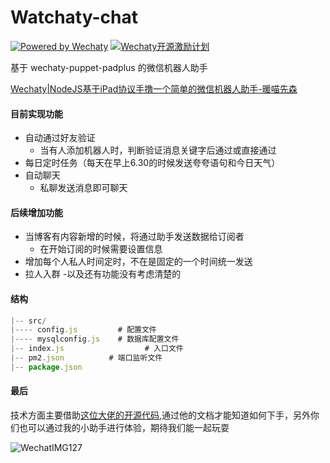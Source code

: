 # Watchaty-chat

[![Powered by Wechaty](https://img.shields.io/badge/Powered%20By-Wechaty-green.svg)](https://github.com/chatie/wechaty)
[![Wechaty开源激励计划](https://img.shields.io/badge/Wechaty-开源激励计划-green.svg)](https://github.com/juzibot/Welcome/wiki/Everything-about-Wechaty)

基于 wechaty-puppet-padplus 的微信机器人助手



[Wechaty|NodeJS基于iPad协议手撸一个简单的微信机器人助手-暖喵先森](https://www.zyslx.com/article/11)



#### 目前实现功能

- 自动通过好友验证
  - 当有人添加机器人时，判断验证消息关键字后通过或直接通过
- 每日定时任务（每天在早上6.30的时候发送夸夸语句和今日天气）
- 自动聊天
  - 私聊发送消息即可聊天
  
#### 后续增加功能

- 当博客有内容新增的时候，将通过助手发送数据给订阅者
  - 在开始订阅的时候需要设置信息
- 增加每个人私人时间定时，不在是固定的一个时间统一发送
- 拉人入群
-以及还有功能没有考虑清楚的



#### 结构

```js
|-- src/
|---- config.js		  	# 配置文件
|---- mysqlconfig.js	# 数据库配置文件
|-- index.js				  # 入口文件
|-- pm2.json          # 端口监听文件
|-- package.json
```



#### 最后

技术方面主要借助[这位大佬的开源代码](https://github.com/isboyjc/wechaty-Robot),通过他的文档才能知道如何下手，另外你们也可以通过我的小助手进行体验，期待我们能一起玩耍

![WechatIMG127](./README.assets/WechatIMG127.jpeg)

